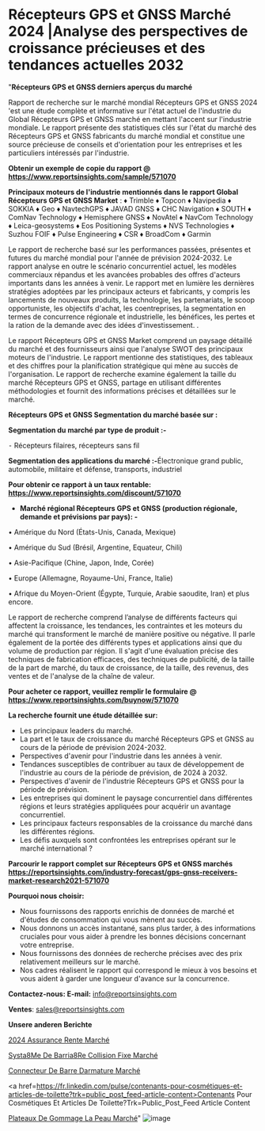 # Récepteurs GPS et GNSS Marché 2024 |Analyse des perspectives de croissance précieuses et des tendances actuelles 2032

"<strong>Récepteurs GPS et GNSS derniers aperçus du marché</strong>

Rapport de recherche sur le marché mondial Récepteurs GPS et GNSS 2024 'est une étude complète et informative sur l'état actuel de l'industrie du Global Récepteurs GPS et GNSS marché en mettant l'accent sur l'industrie mondiale. Le rapport présente des statistiques clés sur l'état du marché des Récepteurs GPS et GNSS fabricants du marché mondial et constitue une source précieuse de conseils et d'orientation pour les entreprises et les particuliers intéressés par l'industrie.

<strong>Obtenir un exemple de copie du rapport @ <a href=https://www.reportsinsights.com/sample/571070>https://www.reportsinsights.com/sample/571070</a></strong>

<strong>Principaux moteurs de l'industrie mentionnés dans le rapport Global Récepteurs GPS et GNSS Market</strong> :
♦ Trimble
♦ Topcon
♦ Navipedia
♦ SOKKIA
♦ Geo
♦ NavtechGPS
♦ JAVAD GNSS
♦ CHC Navigation
♦ SOUTH
♦ ComNav Technology
♦ Hemisphere GNSS
♦ NovAtel
♦ NavCom Technology
♦ Leica-geosystems
♦ Eos Positioning Systems
♦ NVS Technologies
♦ Suzhou FOIF
♦ Pulse Engineering
♦ CSR
♦ BroadCom
♦ Garmin

Le rapport de recherche basé sur les performances passées, présentes et futures du marché mondial pour l'année de prévision 2024-2032. Le rapport analyse en outre le scénario concurrentiel actuel, les modèles commerciaux répandus et les avancées probables des offres d'acteurs importants dans les années à venir. Le rapport met en lumière les dernières stratégies adoptées par les principaux acteurs et fabricants, y compris les lancements de nouveaux produits, la technologie, les partenariats, le scoop opportuniste, les objectifs d'achat, les coentreprises, la segmentation en termes de concurrence régionale et industrielle, les bénéfices, les pertes et la ration de la demande avec des idées d'investissement. .

Le rapport Récepteurs GPS et GNSS Market comprend un paysage détaillé du marché et des fournisseurs ainsi que l'analyse SWOT des principaux moteurs de l'industrie. Le rapport mentionne des statistiques, des tableaux et des chiffres pour la planification stratégique qui mène au succès de l'organisation. Le rapport de recherche examine également la taille du marché Récepteurs GPS et GNSS, partage en utilisant différentes méthodologies et fournit des informations précises et détaillées sur le marché.

<strong>Récepteurs GPS et GNSS Segmentation du marché basée sur :</strong>

<strong>Segmentation du marché par type de produit :-</strong>

⁃ Récepteurs filaires, récepteurs sans fil

<strong>Segmentation des applications du marché :-</strong>Électronique grand public, automobile, militaire et défense, transports, industriel

<strong>Pour obtenir ce rapport à un taux rentable: <a href=https://www.reportsinsights.com/discount/571070>https://www.reportsinsights.com/discount/571070</a></strong>
<ul>
  <li><strong>Marché régional Récepteurs GPS et GNSS (production régionale, demande et prévisions par pays): -</strong></li>
</ul>
• Amérique du Nord (États-Unis, Canada, Mexique)

• Amérique du Sud (Brésil, Argentine, Equateur, Chili)

• Asie-Pacifique (Chine, Japon, Inde, Corée)

• Europe (Allemagne, Royaume-Uni, France, Italie)

• Afrique du Moyen-Orient (Égypte, Turquie, Arabie saoudite, Iran) et plus encore.

Le rapport de recherche comprend l’analyse de différents facteurs qui affectent la croissance, les tendances, les contraintes et les moteurs du marché qui transforment le marché de manière positive ou négative. Il parle également de la portée des différents types et applications ainsi que du volume de production par région. Il s'agit d'une évaluation précise des techniques de fabrication efficaces, des techniques de publicité, de la taille de la part de marché, du taux de croissance, de la taille, des revenus, des ventes et de l'analyse de la chaîne de valeur.

<strong>Pour acheter ce rapport, veuillez remplir le formulaire @   <a href=https://www.reportsinsights.com/buynow/571070>https://www.reportsinsights.com/buynow/571070</a></strong>

<strong>La recherche fournit une étude détaillée sur:</strong>
<ul>
  <li>Les principaux leaders du marché.</li>
  <li>La part et le taux de croissance du marché Récepteurs GPS et GNSS au cours de la période de prévision 2024-2032.</li>
  <li>Perspectives d'avenir pour l'industrie dans les années à venir.</li>
  <li>Tendances susceptibles de contribuer au taux de développement de l'industrie au cours de la période de prévision, de 2024 à 2032.</li>
  <li>Perspectives d'avenir de l'industrie Récepteurs GPS et GNSS pour la période de prévision.</li>
  <li>Les entreprises qui dominent le paysage concurrentiel dans différentes régions et leurs stratégies appliquées pour acquérir un avantage concurrentiel.</li>
  <li>Les principaux facteurs responsables de la croissance du marché dans les différentes régions.</li>
  <li>Les défis auxquels sont confrontées les entreprises opérant sur le marché international ?</li>
</ul>

<strong>Parcourir le rapport complet sur Récepteurs GPS et GNSS marchés <a href=https://reportsinsights.com/industry-forecast/gps-gnss-receivers-market-research2021-571070>https://reportsinsights.com/industry-forecast/gps-gnss-receivers-market-research2021-571070</a></strong>

<strong>Pourquoi nous choisir:</strong>
<ul>
  <li>Nous fournissons des rapports enrichis de données de marché et d'études de consommation qui vous mènent au succès.</li>
  <li>Nous donnons un accès instantané, sans plus tarder, à des informations cruciales pour vous aider à prendre les bonnes décisions concernant votre entreprise.</li>
  <li>Nous fournissons des données de recherche précises avec des prix relativement meilleurs sur le marché.</li>
  <li>Nos cadres réalisent le rapport qui correspond le mieux à vos besoins et vous aident à garder une longueur d'avance sur la concurrence.</li>
</ul>
<strong>Contactez-nous:
</strong><strong>E-mail:</strong> <a href=mailto:info@reportsinsights.com>info@reportsinsights.com</a>

<strong>Ventes</strong>: <a href=mailto:sales@reportsinsights.com>sales@reportsinsights.com</a>

<strong>Unsere anderen Berichte</strong>

<a href=https://www.linkedin.com/pulse/2024-assurance-rente-march%C3%A9-de-rapport-analyse-0wk9c/>2024 Assurance Rente Marché</a>

<a href=https://www.linkedin.com/pulse/syst%C3%A8me-de-barri%C3%A8re-collision-fixe-march%C3%A9-la-xzrmc/>Systa8Me De Barria8Re Collision Fixe Marché</a>

<a href=https://www.linkedin.com/pulse/connecteur-de-barre-darmature-marchéanalyse-du-kp8oc/>Connecteur De Barre Darmature Marché</a>

<a href=https://fr.linkedin.com/pulse/contenants-pour-cosmétiques-et-articles-de-toilette?trk=public_post_feed-article-content>Contenants Pour Cosmétiques Et Articles De Toilette?Trk=Public_Post_Feed Article Content</a>

<a href=https://www.linkedin.com/pulse/plateaux-de-gommage-la-peau-march%C3%A9informations-tc9xf/>Plateaux De Gommage La Peau Marché</a>"
![image](https://github.com/daminid12/RItrends/assets/158430485/98483e31-8d3c-45dd-9f74-84e1212aab7f)
